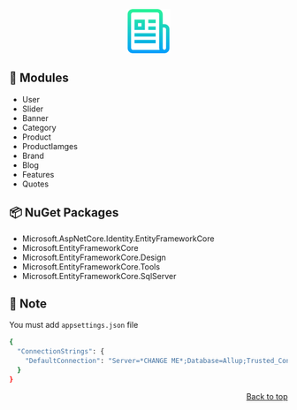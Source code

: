 <div align = "center" name = "readme-top">
  <img src="README-Logo.png" alt="Logo" width="80" height="80">
</div>

## 🧩 Modules

- User
- Slider
- Banner
- Category
- Product
- ProductIamges
- Brand
- Blog
- Features
- Quotes


## 📦 NuGet Packages

- Microsoft.AspNetCore.Identity.EntityFrameworkCore
- Microsoft.EntityFrameworkCore
- Microsoft.EntityFrameworkCore.Design
- Microsoft.EntityFrameworkCore.Tools
- Microsoft.EntityFrameworkCore.SqlServer


## 📝 Note
You must add `appsettings.json` file

```bash
{
  "ConnectionStrings": {
    "DefaultConnection": "Server=*CHANGE ME*;Database=Allup;Trusted_Connection=True;MultipleActiveResultSets=true"
  }
}
```

<p align="right"><a href="#readme-top">Back to top</a></p>
